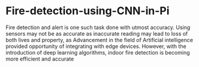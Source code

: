 # Fire-detection-using-CNN-in-Pi
Fire detection and alert is one such task done with utmost accuracy. Using sensors may not be as accurate as inaccurate reading may lead to loss of both lives and property, as Advancement in the field of Artificial intelligence provided opportunity of integrating with edge devices. 
However, with the introduction of deep learning algorithms, indoor fire detection is becoming more efficient and accurate
